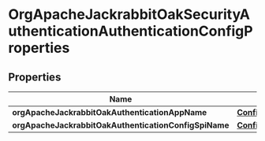 
# OrgApacheJackrabbitOakSecurityAuthenticationAuthenticationConfigProperties

## Properties
Name | Type | Description | Notes
------------ | ------------- | ------------- | -------------
**orgApacheJackrabbitOakAuthenticationAppName** | [**ConfigNodePropertyString**](ConfigNodePropertyString.md) |  |  [optional]
**orgApacheJackrabbitOakAuthenticationConfigSpiName** | [**ConfigNodePropertyString**](ConfigNodePropertyString.md) |  |  [optional]



